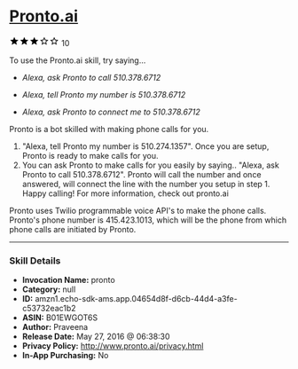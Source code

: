 # [Pronto.ai](http://alexa.amazon.com/#skills/amzn1.echo-sdk-ams.app.04654d8f-d6cb-44d4-a3fe-c53732eac1b2)
![3 stars](../../images/ic_star_black_18dp_1x.png)![3 stars](../../images/ic_star_black_18dp_1x.png)![3 stars](../../images/ic_star_black_18dp_1x.png)![3 stars](../../images/ic_star_border_black_18dp_1x.png)![3 stars](../../images/ic_star_border_black_18dp_1x.png) 10

To use the Pronto.ai skill, try saying...

* *Alexa, ask Pronto to call 510.378.6712*

* *Alexa, tell Pronto my number is 510.378.6712*

* *Alexa, ask Pronto to connect me to 510.378.6712*

Pronto is a bot skilled with making phone calls for you. 
1. "Alexa, tell Pronto my number is 510.274.1357". Once you are setup, Pronto is ready to make calls for you. 
2. You can ask Pronto to make calls for you easily by saying.. "Alexa, ask Pronto to call 510.378.6712". Pronto will call the number and once answered, will connect  the line with the number you setup in step 1. Happy calling! For more information, check out pronto.ai

Pronto uses Twilio programmable voice API's to make the phone calls. Pronto's phone number is 415.423.1013, which will be the phone from which phone calls are initiated by Pronto.

***

### Skill Details

* **Invocation Name:** pronto
* **Category:** null
* **ID:** amzn1.echo-sdk-ams.app.04654d8f-d6cb-44d4-a3fe-c53732eac1b2
* **ASIN:** B01EWGOT6S
* **Author:** Praveena
* **Release Date:** May 27, 2016 @ 06:38:30
* **Privacy Policy:** http://www.pronto.ai/privacy.html
* **In-App Purchasing:** No
